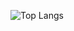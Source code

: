 ![Top Langs](https://github-readme-stats.vercel.app/api/top-langs/?username=ajdgg&layout=compact&theme=buefy)
